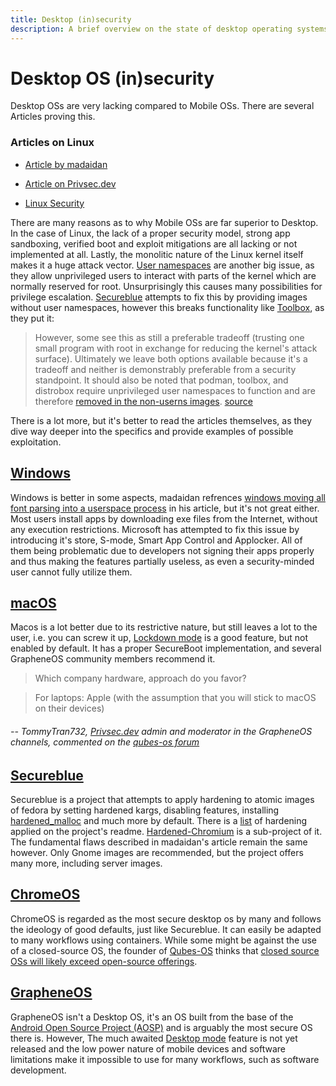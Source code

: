 ```yaml
---
title: Desktop (in)security
description: A brief overview on the state of desktop operating systems
---
```


# Desktop OS (in)security

Desktop OSs are very lacking compared to Mobile OSs. There are several Articles proving this. 

### Articles on Linux

- [Article by madaidan](https://madaidans-insecurities.github.io/linux.html)

- [Article on Privsec.dev](https://privsec.dev/posts/linux/linux-insecurities/)

- [Linux Security](https://netrunner.academy/os-security/linux/)

There are many reasons as to why Mobile OSs are far superior to Desktop. In the case of Linux, the lack of a proper security model, strong app sandboxing, verified boot and exploit mitigations are all lacking or not implemented at all.
Lastly, the monolitic nature of the Linux kernel itself makes it a huge attack vector. [User namespaces](https://www.man7.org/linux/man-pages/man7/user_namespaces.7.html) are another big issue, as they allow unprivileged users to interact with parts of the kernel which are normally reserved for root. Unsurprisingly this causes many possibilities for privilege escalation. [Secureblue](https://github.com/secureblue/secureblue) attempts to fix this by providing images without user namespaces, however this breaks functionality like [Toolbox](https://containertoolbx.org/), as they put it: 

> However, some see this as still a preferable tradeoff (trusting one small program with root in exchange for reducing the kernel's attack surface). Ultimately we leave both options available because it's a tradeoff and neither is demonstrably preferable from a security standpoint. It should also be noted that podman, toolbox, and distrobox require unprivileged user namespaces to function and are therefore [removed in the non-userns images](https://github.com/secureblue/secureblue/blob/live/config/common/disableuserns-packages.yml).
[source](https://github.com/secureblue/secureblue/blob/live/USERNS.md)

There is a lot more, but it's better to read the articles themselves, as they dive way deeper into the specifics and provide examples of possible exploitation.

## [Windows](https://netrunner.academy/os-security/windows/)
Windows is better in some aspects, madaidan refrences [windows moving all font parsing into a userspace process](https://www.microsoft.com/security/blog/2017/01/13/hardening-windows-10-with-zero-day-exploit-mitigations/) in his article, but it's not great either. Most users install apps by downloading exe files from the Internet, without any execution restrictions. Microsoft has attempted to fix this issue by introducing it's store, S-mode, Smart App Control and Applocker. All of them being problematic due to developers not signing their apps properly and thus making the features partially useless, as even a security-minded user cannot fully utilize them.

## [macOS](https://netrunner.academy/os-security/macos/)
Macos is a lot better due to its restrictive nature, but still leaves a lot to the user, i.e. you can screw it up, [Lockdown mode](https://support.apple.com/guide/security/lockdown-mode-security-sec2437264f0/web) is a good feature, but not enabled by default. It has a proper SecureBoot implementation, and several GrapheneOS community members recommend it.

> Which company hardware, approach do you favor?

> For laptops: Apple (with the assumption that you will stick to macOS on their devices)

###### -- TommyTran732, [Privsec.dev](https://privsec.dev) admin and moderator in the GrapheneOS channels, commented on the [qubes-os forum](https://forum.qubes-os.org/t/discussion-on-purism/2627/70)

## [Secureblue](https://github.com/secureblue/secureblue)
Secureblue is a project that attempts to apply hardening to atomic images of fedora by setting hardened kargs, disabling features, installing [hardened_malloc](https://github.com/GrapheneOS/hardened_malloc) and much more by default. There is a [list](https://github.com/secureblue/secureblue?tab=readme-ov-file#hardening) of hardening applied on the project's readme. [Hardened-Chromium](https://github.com/secureblue/hardened-chromium) is a sub-project of it. The fundamental flaws described in madaidan's article remain the same however. Only Gnome images are recommended, but the project offers many more, including server images.

## [ChromeOS](https://netrunner.academy/os-security/chromeos/)
ChromeOS is regarded as the most secure desktop os by many and follows the ideology of good defaults, just like Secureblue. It can easily be adapted to many workflows using containers. While some might be against the use of a closed-source OS, the founder of [Qubes-OS]() thinks that [closed source OSs will likely exceed open-source offerings](https://x.com/rootkovska/status/1136220742662664193).

## [GrapheneOS](https://grapheneos.org)
GrapheneOS isn't a Desktop OS, it's an OS built from the base of the [Android Open Source Project (AOSP)](https://source.android.com/) and is arguably the most secure OS there is. However, The much awaited [Desktop mode](https://www.androidauthority.com/android-15-desktop-mode-demo-3430991/) feature is not yet released and the low power nature of mobile devices and software limitations make it impossible to use for many workflows, such as software development.

